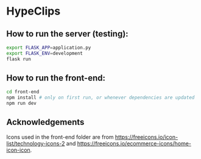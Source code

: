 # HypeClips

## How to run the server (testing):
```bash
export FLASK_APP=application.py
export FLASK_ENV=development
flask run
```

## How to run the front-end:
```bash
cd front-end
npm install # only on first run, or whenever dependencies are updated
npm run dev
```

## Acknowledgements
Icons used in the front-end folder are from https://freeicons.io/icon-list/technology-icons-2 and https://freeicons.io/ecommerce-icons/home-icon-icon. 
